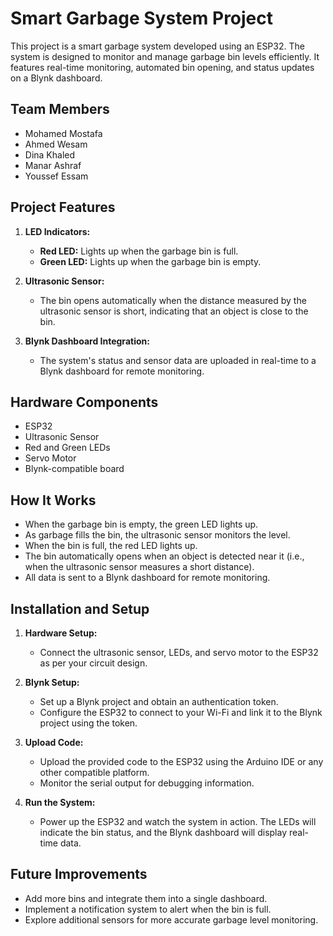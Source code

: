 # Smart Garbage System Project

This project is a smart garbage system developed using an ESP32. The system is designed to monitor and manage garbage bin levels efficiently. It features real-time monitoring, automated bin opening, and status updates on a Blynk dashboard.

## Team Members
- Mohamed Mostafa
- Ahmed Wesam
- Dina Khaled
- Manar Ashraf
- Youssef Essam

## Project Features
1. **LED Indicators:**
   - **Red LED:** Lights up when the garbage bin is full.
   - **Green LED:** Lights up when the garbage bin is empty.
   
2. **Ultrasonic Sensor:**
   - The bin opens automatically when the distance measured by the ultrasonic sensor is short, indicating that an object is close to the bin.

3. **Blynk Dashboard Integration:**
   - The system's status and sensor data are uploaded in real-time to a Blynk dashboard for remote monitoring.

## Hardware Components
- ESP32
- Ultrasonic Sensor
- Red and Green LEDs
- Servo Motor
- Blynk-compatible board

## How It Works
- When the garbage bin is empty, the green LED lights up.
- As garbage fills the bin, the ultrasonic sensor monitors the level.
- When the bin is full, the red LED lights up.
- The bin automatically opens when an object is detected near it (i.e., when the ultrasonic sensor measures a short distance).
- All data is sent to a Blynk dashboard for remote monitoring.

## Installation and Setup
1. **Hardware Setup:**
   - Connect the ultrasonic sensor, LEDs, and servo motor to the ESP32 as per your circuit design.

2. **Blynk Setup:**
   - Set up a Blynk project and obtain an authentication token.
   - Configure the ESP32 to connect to your Wi-Fi and link it to the Blynk project using the token.

3. **Upload Code:**
   - Upload the provided code to the ESP32 using the Arduino IDE or any other compatible platform.
   - Monitor the serial output for debugging information.

4. **Run the System:**
   - Power up the ESP32 and watch the system in action. The LEDs will indicate the bin status, and the Blynk dashboard will display real-time data.

## Future Improvements
- Add more bins and integrate them into a single dashboard.
- Implement a notification system to alert when the bin is full.
- Explore additional sensors for more accurate garbage level monitoring.

